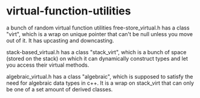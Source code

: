 # virtual-function-utilities
a bunch of random virtual function utilities
free-store_virtual.h has a class "virt", which is a wrap on unique pointer that can't be null unless you move out of it. It has upcasting and downcasting.

stack-based_virtual.h has a class "stack_virt", which is a bunch of space (stored on the stack) on which it can dynamically construct types and let you access their virtual methods.

algebraic_virtual.h has a class "algebraic", which is supposed to satisfy the need for algebraic data types in c++. It is a wrap on stack_virt that can only be one of a set amount of derived classes.
